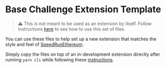 # Base Challenge Extension Template
> ⚠️ This is not meant to be used as an extension by itself. Follow instructions [here](https://github.com/scaffold-eth/se-2-challenges/blob/main/README.md#-contributing-guide-and-hints-to-create-new-challenges) to see how to use this set of files.

You can use these files to help set up a new extension that matches the style and feel of [SpeedRunEthereum](https://speedrunethereum.com/).

Simply copy the files on top of an in-development extension directly after running `yarn cli` while following these [instructions](https://docs.scaffoldeth.io/extensions/createExtensions).